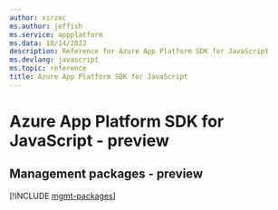 ```yaml
---
author: xirzec
ms.author: jeffish
ms.service: appplatform
ms.data: 10/14/2022
description: Reference for Azure App Platform SDK for JavaScript
ms.devlang: javascript
ms.topic: reference
title: Azure App Platform SDK for JavaScript
---
```

# Azure App Platform SDK for JavaScript - preview

## Management packages - preview
[!INCLUDE [mgmt-packages](app-platform-mgmt-index.md)]